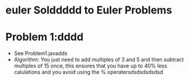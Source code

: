 # euler Solddddd to Euler Problems
# Problem 1:dddd
- See Problem1.javadds
- Algorithm: You just need to add multiples of 3 and 5 and then subtract multiples of 15 once, this ensures that you have up to 40% less calulations and you avoid using the % operatersdsdsdsdsdsd
